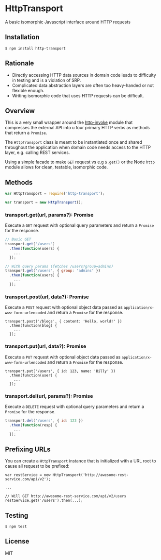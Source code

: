 # HttpTransport

A basic isomorphic Javascript interface around HTTP requests

## Installation

```
$ npm install http-transport
```

## Rationale

* Directly accessing HTTP data sources in domain code leads to difficulty in
  testing and is a violation of SRP.
* Complicated data abstraction layers are often too heavy-handed or not
  flexible enough.
* Writing isomorphic code that uses HTTP requests can be difficult.

## Overview

This is a very small wrapper around the
[http-invoke](https://github.com/jakutis/httpinvoke) module that compresses the
external API into u four primary HTTP verbs as methods that return a `Promise`.

The `HttpTransport` class is meant to be instantiated once and shared
throughout the application when domain code needs access to the HTTP layer,
e.g. calling REST services.

Using a simple facade to make `GET` request vs e.g `$.get()` or the Node `http`
module allows for clean, testable, isomorphic code.

## Methods

```javascript
var HttpTransport = require('http-transport');

var transport = new HttpTransport();
```

### transport.get(url, params?): Promise

Execute a `GET` request with optional query parameters and return a `Promise` for
the response.

```javascript
// Basic GET
transport.get('/users')
  .then(function(users) {
    ...
  });

// With query params (fetches /users?group=admins)
transport.get('/users', { group: 'admins' })
  .then(function(users) {
    ...
  });
```

### transport.post(url, data?): Promise

Execute a `POST` request with optional object data passed as
`application/x-www-form-urlencoded` and return a `Promise` for the response.

```
transport.post('/blogs', { content: 'Hello, world!' })
  .then(function(blog) {
    ...
  });
```

### transport.put(url, data?): Promise

Execute a `PUT` request with optional object data passed as
`application/x-www-form-urlencoded` and return a `Promise` for the response.

```
transport.put('/users', { id: 123, name: 'Billy' })
  .then(function(user) {
    ...
  });
```

### transport.del(url, params?): Promise

Execute a `DELETE` request with optional query parameters and return a `Promise` for
the response.

```javascript
transport.del('/users', { id: 123 })
  .then(function(resp) {
    ...
  });
```

## Prefixing URLs

You can create a `HttpTransport` instance that is initialized with a URL root
to cause all request to be prefixed:

```
var restService = new HttpTransport('http://awesome-rest-service.com/api/v2');

...

// Will GET http://awesome-rest-service.com/api/v2/users
restService.get('/users').then(...);
```

## Testing

```
$ npm test
```

## License

MIT

